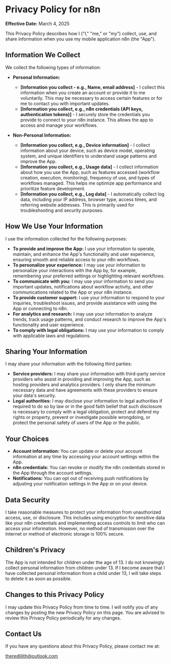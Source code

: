 # Privacy Policy for n8n

**Effective Date:** March 4, 2025

This Privacy Policy describes how I ("I," "me," or "my") collect, use, and share information when you use my mobile application n8n (the "App").

## Information We Collect

We collect the following types of information:

* **Personal Information:**
    * **[Information you collect -  e.g., Name, email address]** - I collect this information when you create an account or provide it to me voluntarily. This may be necessary to access certain features or for me to contact you with important updates.
    * **[Information you collect, e.g., n8n credentials (API keys, authentication tokens)]** -  I securely store the credentials you provide to connect to your n8n instance. This allows the app to access and manage your workflows.

* **Non-Personal Information:**
    * **[Information you collect, e.g., Device information]** - I collect information about your device, such as device model, operating system, and unique identifiers to understand usage patterns and improve the App.
    * **[Information you collect, e.g., Usage data]** - I collect information about how you use the App, such as features accessed (workflow creation, execution, monitoring), frequency of use, and types of workflows managed. This helps me optimize app performance and prioritize feature development.
    * **[Information you collect, e.g., Log data]** - I automatically collect log data, including your IP address, browser type, access times, and referring website addresses. This is primarily used for troubleshooting and security purposes.

## How We Use Your Information

I use the information collected for the following purposes:

* **To provide and improve the App:** I use your information to operate, maintain, and enhance the App's functionality and user experience, ensuring smooth and reliable access to your n8n workflows.
* **To personalize your experience:** I may use your information to personalize your interactions with the App by, for example, remembering your preferred settings or highlighting relevant workflows.
* **To communicate with you:** I may use your information to send you important updates, notifications about workflow activity, and other communications related to the App or your n8n instance.
* **To provide customer support:** I use your information to respond to your inquiries, troubleshoot issues, and provide assistance with using the App or connecting to n8n.
* **For analytics and research:** I may use your information to analyze trends, track usage patterns, and conduct research to improve the App's functionality and user experience.
* **To comply with legal obligations:** I may use your information to comply with applicable laws and regulations.

## Sharing Your Information

I may share your information with the following third parties:

* **Service providers:** I may share your information with third-party service providers who assist in providing and improving the App, such as hosting providers and analytics providers. I only share the minimum necessary data and have agreements with these providers to ensure your data's security.
* **Legal authorities:** I may disclose your information to legal authorities if required to do so by law or in the good faith belief that such disclosure is necessary to comply with a legal obligation, protect and defend my rights or property, prevent or investigate possible wrongdoing, or protect the personal safety of users of the App or the public.

## Your Choices

* **Account information:** You can update or delete your account information at any time by accessing your account settings within the App.
* **n8n credentials:** You can revoke or modify the n8n credentials stored in the App through the account settings.
* **Notifications:** You can opt out of receiving push notifications by adjusting your notification settings in the App or on your device.

## Data Security

I take reasonable measures to protect your information from unauthorized access, use, or disclosure. This includes using encryption for sensitive data like your n8n credentials and implementing access controls to limit who can access your information. However, no method of transmission over the Internet or method of electronic storage is 100% secure.

## Children's Privacy

The App is not intended for children under the age of 13. I do not knowingly collect personal information from children under 13. If I become aware that I have collected personal information from a child under 13, I will take steps to delete it as soon as possible.

## Changes to this Privacy Policy

I may update this Privacy Policy from time to time. I will notify you of any changes by posting the new Privacy Policy on this page. You are advised to review this Privacy Policy periodically for any changes.

## Contact Us

If you have any questions about this Privacy Policy, please contact me at:

theredlilith@outlook.com
